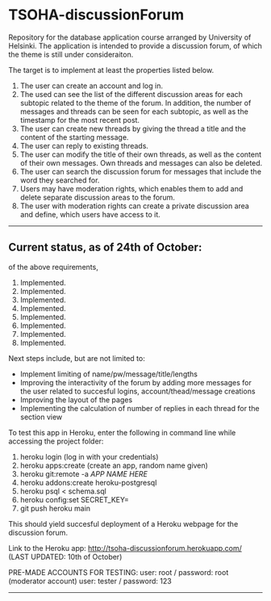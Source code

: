 # TSOHA-discussionForum
Repository for the database application course arranged by University of Helsinki. The application is intended to provide a discussion forum, of which the theme is still under consideraiton.

The target is to implement at least the properties listed below.
1. The user can create an account and log in.
2. The used can see the list of the different discussion areas for each subtopic related to the theme of the forum. In addition, the number of messages and threads can be seen for each subtopic, as well as the timestamp for the most recent post.
3. The user can create new threads by giving the thread a title and the content of the starting message.
4. The user can reply to existing threads.
5. The user can modify the title of their own threads, as well as the content of their own messages. Own threads and messages can also be deleted.
6. The user can search the discussion forum for messages that include the word they searched for.
7. Users may have moderation rights, which enables them to add and delete separate discussion areas to the forum.
8. The user with moderation rights can create a private discussion area and define, which users have access to it.

---------------------------------------
Current status, as of 24th of October:
---------------------------------------
of the above requirements,
1. Implemented. 
2. Implemented.
3. Implemented.
4. Implemented.
5. Implemented.
6. Implemented.
7. Implemented.
8. Implemented.

Next steps include, but are not limited to:
- Implement limiting of name/pw/message/title/lengths
- Improving the interactivity of the forum by adding more messages for the user related to succesful logins, account/thead/message creations
- Improving the layout of the pages
- Implementing the calculation of number of replies in each thread for the section view


To test this app in Heroku, enter the following in command line while accessing the project folder:
1. heroku login (log in with your credentials)
2. heroku apps:create (create an app, random name given)
3. heroku git:remote -a *APP NAME HERE*
4. heroku addons:create heroku-postgresql
5. heroku psql < schema.sql
6. heroku config:set SECRET_KEY=<INSERT THE DESIRED SECRET KEY HERE>
7. git push heroku main

This should yield succesful deployment of a Heroku webpage for the discussion forum.

Link to the Heroku app: http://tsoha-discussionforum.herokuapp.com/ (LAST UPDATED: 10th of October)

PRE-MADE ACCOUNTS FOR TESTING:
user: root / password: root (moderator account)
user: tester / password: 123

----------------------------------
